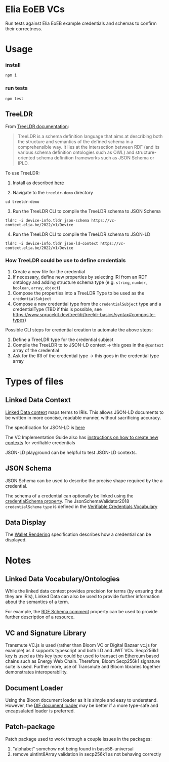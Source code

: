 # Elia EoEB VCs

Run tests against Elia EoEB example credentials and schemas to confirm their correctness.

# Usage

### install

```
npm i
```

### run tests

```
npm test
```

## TreeLDR

From [TreeLDR documentation](https://www.sprucekit.dev/treeldr/treeldr):
> TreeLDR is a schema definition language that aims at describing both the structure and semantics of the defined schema in a comprehensible way.
> It lies at the intersection between RDF (and its various schema definition ontologies such as OWL) and structure-oriented schema definition frameworks such as JSON Schema or IPLD.

To use TreeLDR:

1. Install as described [here](https://www.sprucekit.dev/treeldr/treeldr-quickstart#installation)

2. Navigate to the `treeldr-demo` directory
```
cd treeldr-demo
```

3. Run the TreeLDR CLI to compile the TreeLDR schema to JSON Schema
```
tldrc -i device-info.tldr json-schema https://vc-context.elia.be/2022/v1/Device
```

4. Run the TreeLDR CLI to compile the TreeLDR schema to JSON-LD
```
tldrc -i device-info.tldr json-ld-context https://vc-context.elia.be/2022/v1/Device
```

### How TreeLDR could be use to define credentials

1. Create a new file for the credential
2. If necessary, define new properties by selecting IRI from an RDF ontology and adding structure schema type (e.g. `string`, `number`, `boolean`, `array`, `object`)
3. Compose the properties into a TreeLDR Type to be used as the `credentialSubject`
4. Compose a new credential type from the `credentialSubject` type and a credentialType (TBD if this is possible, see https://www.sprucekit.dev/treeldr/treeldr-basics/syntax#composite-types) 

Possible CLI steps for credential creation to automate the above steps:
1. Define a TreeLDR type for the credential subject
2. Compile the TreeLDR to to JSON-LD context -> this goes in the `@context` array of the credential 
3. Ask for the IRI of the credential type -> this goes in the credential type array


# Types of files

## Linked Data Context

[Linked Data context](https://www.w3.org/TR/json-ld/#the-context) maps terms to IRIs.
This allows JSON-LD documents to be written in more concise, readable manner, without sacrificing accuracy.

The specification for JSON-LD is [here]()

The VC Implementation Guide also has [instructions on how to create new contexts](https://www.w3.org/TR/vc-imp-guide/#creating-new-credential-types) for verifiable credentials

JSON-LD playground can be helpful to test JSON-LD contexts.

## JSON Schema

JSON Schema can be used to describe the precise shape required by the a credential.

The schema of a credential can optionally be linked using the [credentialSchema property](https://www.w3.org/TR/vc-data-model/#data-schemas).
The JsonSchemaValidator2018 `credentialSchema` `type` is defined in the [Verifiable Credentials Vocabulary](w3.org/2018/credentials/#JsonSchemaValidator2018)

## Data Display

The [Wallet Rendering](https://identity.foundation/wallet-rendering/) specification describes how a credential can be displayed.

# Notes

## Linked Data Vocabulary/Ontologies

While the linked data context provides precision for terms (by ensuring that they are IRIs),
Linked Data can also be used to provide further information about the semantics of a term.

For example, the [RDF Schema comment](https://www.w3.org/TR/rdf-schema/#ch_comment) property can be used to provide further description of a resource.

## VC and Signature Library

Transmute VC.js is used (rather than Bloom VC or Digital Bazaar vc.js for example) as it supports typescript and both LD and JWT VCs.
Secp256k1 key is used as this key type could be used to transact on Ethereum based chains such as Energy Web Chain. Therefore, Bloom Secp256k1 signature suite is used.
Further more, use of Transmute and Bloom libraries together demonstrates interoperability.

## Document Loader

Using the Bloom document loader as it is simple and easy to understand.
However, the [DIF document loader](https://github.com/decentralized-identity/jsonld-document-loader) may be better if a more type-safe and encapsulated loader is preferred.

## Patch-package

Patch package used to work through a couple issues in the packages:

1. "alphabet" somehow not being found in base58-universal
2. remove uintInt8Array validation in secp256k1 as not behaving correctly
